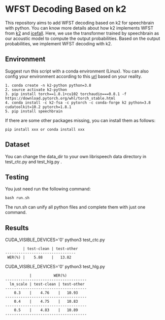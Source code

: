 # WFST Decoding Based on k2
This repository aims to add WFST decoding based on k2 for speechbrain with python.  You can know more details about how k2 implements WFST from [k2](https://github.com/k2-fsa/k2) and [icefall](https://github.com/k2-fsa/icefall). Here, we use the transformer trained by speechbrain as our acoustic model to compute the output probabilities. Based on the output probabilities, we implement WFST decoding with k2. 

## Environment
Suggest run this script with a conda environment (Linux).  You can also config your environment according to this [url](https://k2-fsa.github.io/k2/) based on your reality.
```
1. conda create -n k2-python python=3.8
2. source activate k2-python
3. pip install torch==1.8.1+cu102 torchaudio===0.8.1 -f https://download.pytorch.org/whl/torch_stable.html
4. conda install -c k2-fsa -c pytorch -c conda-forge k2 python=3.8 cudatoolkit=10.2 pytorch=1.8.1
5. pip install speechbrain
```
If there are some other packages missing, you can install them as follows:
```
pip install xxx or conda install xxx
```

## Dataset
You can change the data_dir to your own librispeech data directory in test_ctc.py and test_hlg.py .

## Testing
You just need run the following command:
```
bash run.sh
```
The run.sh can unify all python files and complete them with just one command.

## Results
CUDA_VISIBLE_DEVICES='0' python3 test_ctc.py
```
        | test-clean | test-other
--------------------------------
 WER(%) |    5.88    |   13.82
```

CUDA_VISIBLE_DEVICES='0' python3 test_hlg.py
```
           |          WER(%)
-------------------------------------
  lm_scale | test-clean | test-other
-------------------------------------
    0.3    |    4.76    |   10.93
-------------------------------------
    0.4    |    4.75    |   10.83
-------------------------------------
    0.5    |    4.83    |   10.89
-------------------------------------
```

